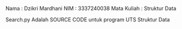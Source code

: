 Nama   : Dzikri Mardhani
NIM    : 3337240038
Mata Kuliah : Struktur Data

Search.py Adalah SOURCE CODE untuk program UTS Struktur Data 
